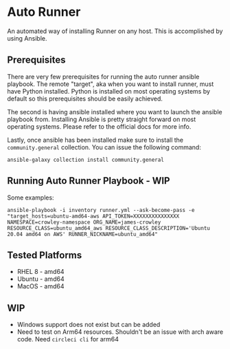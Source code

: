 # Auto Runner
An automated way of installing Runner on any host. This is accomplished by using Ansible. 

## Prerequisites
There are very few prerequisites for running the auto runner ansible playbook. The remote "target", aka when you want to install runner, must have Python installed. Python is installed on most operating systems by default so this prerequisites should be easily achieved.

The second is having ansible installed where you want to launch the ansible playbook from. Installing Ansible is pretty straight forward on most operating systems. Please refer to the official docs for more info.

Lastly, once ansible has been installed make sure to install the `community.general` collection. You can issue the following command:

```
ansible-galaxy collection install community.general
```

## Running Auto Runner Playbook - WIP
Some examples:

```
ansible-playbook -i inventory runner.yml --ask-become-pass -e "target_hosts=ubuntu-amd64-aws API_TOKEN=XXXXXXXXXXXXXXX  NAMESPACE=crowley-namespace ORG_NAME=james-crowley RESOURCE_CLASS=ubuntu_amd64_aws RESOURCE_CLASS_DESCRIPTION='Ubuntu 20.04 amd64 on AWS' RUNNER_NICKNAME=ubuntu_amd64"
```


## Tested Platforms
- RHEL 8 - amd64
- Ubuntu - amd64
- MacOS  - amd64

## WIP
- Windows support does not exist but can be added
- Need to test on Arm64 resources. Shouldn't be an issue with arch aware code. Need `circleci cli` for arm64
